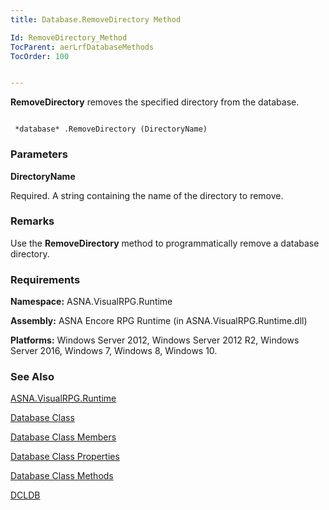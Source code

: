 ```yaml
---
title: Database.RemoveDirectory Method

Id: RemoveDirectory_Method
TocParent: aerLrfDatabaseMethods
TocOrder: 100


---
```


**RemoveDirectory** removes the specified directory from the database. 

```

 *database* .RemoveDirectory (DirectoryName)
```

### Parameters

**DirectoryName** 

Required.  A string containing the name of the
                directory to
                remove.


### Remarks
Use the **RemoveDirectory** method to programmatically remove a database directory. 

### Requirements
**Namespace:** ASNA.VisualRPG.Runtime 

**Assembly:** ASNA Encore RPG Runtime (in ASNA.VisualRPG.Runtime.dll) 

**Platforms:** Windows Server 2012, Windows Server 2012 R2, Windows Server 2016, Windows 7, Windows 8, Windows 10. 

### See Also
[ASNA.VisualRPG.Runtime](ecrLrfRuntimeNamespace.html)

[Database Class](Date_Formats.html)

[Database Class Members](ecrLrfDatabasePropertiesMain.html)

[Database Class Properties](ecrLrfDatabasePropertiesMain.html)

[Database Class Methods](ecrLrfDatabaseMethods.html)

[DCLDB](DCLDB.html) 
